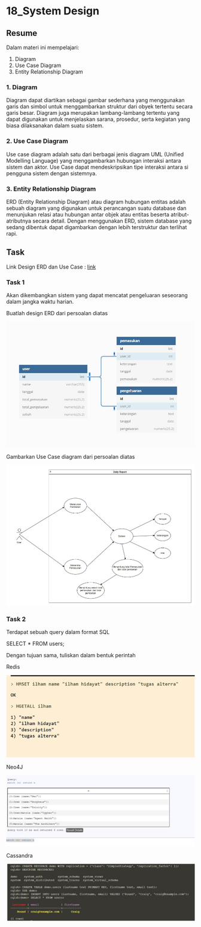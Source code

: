 # 18_System Design

## Resume
Dalam materi ini mempelajari:
1. Diagram
2. Use Case Diagram
3. Entity Relationship Diagram

### 1. Diagram

Diagram dapat diartikan sebagai gambar sederhana yang menggunakan garis dan simbol untuk menggambarkan struktur dari obyek tertentu secara garis besar. Diagram juga merupakan lambang-lambang tertentu yang dapat digunakan untuk menjelaskan sarana, prosedur, serta kegiatan yang biasa dilaksanakan dalam suatu sistem.

### 2. Use Case Diagram

Use case diagram adalah satu dari berbagai jenis diagram UML (Unified Modelling Language) yang menggambarkan hubungan interaksi antara sistem dan aktor. Use Case dapat mendeskripsikan tipe interaksi antara si pengguna sistem dengan sistemnya.


### 3. Entity Relationship Diagram

ERD (Entity Relationship Diagram) atau diagram hubungan entitas adalah sebuah diagram yang digunakan untuk perancangan suatu database dan menunjukan relasi atau hubungan antar objek atau entitas beserta atribut-atributnya secara detail. Dengan menggunakan ERD, sistem database yang sedang dibentuk dapat digambarkan dengan lebih terstruktur dan terlihat rapi.

## Task

Link Design ERD dan Use Case : [link](./praktikum/Link%20diagram.txt)

### Task 1

Akan dikembangkan sistem yang dapat mencatat pengeluaran seseorang dalam jangka waktu harian.

Buatlah design ERD dari persoalan diatas

![output](./screenshots/1_ERD.jpg)

Gambarkan Use Case diagram dari persoalan diatas

![output](./screenshots/1_UseCase.jpg)

### Task 2

Terdapat sebuah query dalam format SQL

SELECT * FROM users;

Dengan tujuan sama, tuliskan dalam bentuk perintah

Redis

![output](./screenshots/2_Redis.jpg)

Neo4J

![output](./screenshots/2_Neo4j.jpg)

Cassandra

![output](./screenshots/2_Cassandra.jpg)

